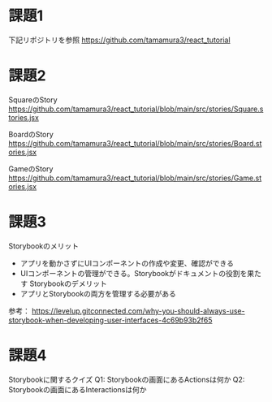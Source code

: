 # 課題1
下記リポジトリを参照
https://github.com/tamamura3/react_tutorial

# 課題2
SquareのStory
https://github.com/tamamura3/react_tutorial/blob/main/src/stories/Square.stories.jsx

BoardのStory
https://github.com/tamamura3/react_tutorial/blob/main/src/stories/Board.stories.jsx

GameのStory
https://github.com/tamamura3/react_tutorial/blob/main/src/stories/Game.stories.jsx

# 課題3
Storybookのメリット
- アプリを動かさずにUIコンポーネントの作成や変更、確認ができる
- UIコンポーネントの管理ができる。Storybookがドキュメントの役割を果たす
Storybookのデメリット
- アプリとStorybookの両方を管理する必要がある

参考：
https://levelup.gitconnected.com/why-you-should-always-use-storybook-when-developing-user-interfaces-4c69b93b2f65

# 課題4
Storybookに関するクイズ
Q1: Storybookの画面にあるActionsは何か
Q2: Storybookの画面にあるInteractionsは何か
